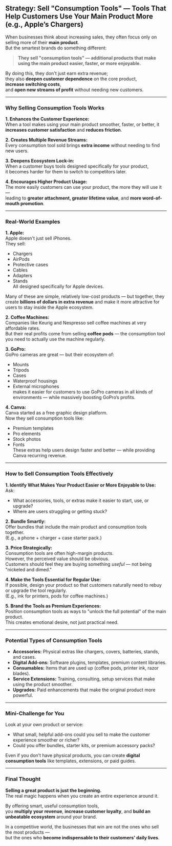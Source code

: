 ## Strategy: Sell "Consumption Tools" — Tools That Help Customers Use Your Main Product More (e.g., Apple’s Chargers)

When businesses think about increasing sales, they often focus only on selling more of their **main product**.  
But the smartest brands do something different:  
> **They sell "consumption tools" — additional products that make using the main product easier, faster, or more enjoyable.**

By doing this, they don't just earn extra revenue;  
they also **deepen customer dependence** on the core product,  
**increase switching costs**,  
and **open new streams of profit** without needing new customers.

---

### Why Selling Consumption Tools Works

**1. Enhances the Customer Experience:**  
When a tool makes using your main product smoother, faster, or better, it **increases customer satisfaction** and **reduces friction**.

**2. Creates Multiple Revenue Streams:**  
Every consumption tool sold brings **extra income** without needing to find new users.

**3. Deepens Ecosystem Lock-in:**  
When a customer buys tools designed specifically for your product,  
it becomes harder for them to switch to competitors later.

**4. Encourages Higher Product Usage:**  
The more easily customers can use your product, the more they will use it —  
leading to **greater attachment, greater lifetime value**, and **more word-of-mouth promotion**.

---

### Real-World Examples

**1. Apple:**  
Apple doesn't just sell iPhones.  
They sell:
- Chargers
- AirPods
- Protective cases
- Cables
- Adapters
- Stands  
All designed specifically for Apple devices.

Many of these are simple, relatively low-cost products — but together, they create **billions of dollars in extra revenue** and make it more attractive for users to stay inside the Apple ecosystem.

**2. Coffee Machines:**  
Companies like Keurig and Nespresso sell coffee machines at very affordable rates.  
But their real profits come from selling **coffee pods** — the consumption tool you need to actually use the machine regularly.

**3. GoPro:**  
GoPro cameras are great — but their ecosystem of:
- Mounts
- Tripods
- Cases
- Waterproof housings
- External microphones  
makes it easier for customers to use GoPro cameras in all kinds of environments — while massively boosting GoPro’s profits.

**4. Canva:**  
Canva started as a free graphic design platform.  
Now they sell consumption tools like:
- Premium templates
- Pro elements
- Stock photos
- Fonts  
These extras help users design faster and better — while providing Canva recurring revenue.

---

### How to Sell Consumption Tools Effectively

**1. Identify What Makes Your Product Easier or More Enjoyable to Use:**  
Ask:  
- What accessories, tools, or extras make it easier to start, use, or upgrade?
- Where are users struggling or getting stuck?

**2. Bundle Smartly:**  
Offer bundles that include the main product and consumption tools together.  
(E.g., a phone + charger + case starter pack.)

**3. Price Strategically:**  
Consumption tools are often high-margin products.  
However, the perceived value should be obvious.  
Customers should feel they are buying something *useful* — not being "nickeled and dimed."

**4. Make the Tools Essential for Regular Use:**  
If possible, design your product so that customers naturally need to rebuy or upgrade the tool regularly.  
(E.g., ink for printers, pods for coffee machines.)

**5. Brand the Tools as Premium Experiences:**  
Position consumption tools as ways to "unlock the full potential" of the main product.  
This creates emotional desire, not just practical need.

---

### Potential Types of Consumption Tools

- **Accessories:** Physical extras like chargers, covers, batteries, stands, and cases.
- **Digital Add-ons:** Software plugins, templates, premium content libraries.
- **Consumables:** Items that are used up (coffee pods, printer ink, razor blades).
- **Service Extensions:** Training, consulting, setup services that make using the product smoother.
- **Upgrades:** Paid enhancements that make the original product more powerful.

---

### Mini-Challenge for You

Look at your own product or service:

- What small, helpful add-ons could you sell to make the customer experience smoother or richer?
- Could you offer bundles, starter kits, or premium accessory packs?

Even if you don't have physical products, you can create **digital consumption tools** like templates, extensions, or paid guides.

---

### Final Thought

**Selling a great product is just the beginning.**  
The real magic happens when you create an entire experience around it.

By offering smart, useful consumption tools,  
you **multiply your revenue**, **increase customer loyalty**, and **build an unbeatable ecosystem** around your brand.

In a competitive world, the businesses that win are not the ones who sell the most products —  
but the ones who **become indispensable to their customers' daily lives**.
